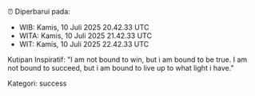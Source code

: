 ⏰ Diperbarui pada:
- WIB: Kamis, 10 Juli 2025 20.42.33 UTC
- WITA: Kamis, 10 Juli 2025 21.42.33 UTC
- WIT: Kamis, 10 Juli 2025 22.42.33 UTC

Kutipan Inspiratif:
"I am not bound to win, but i am bound to be true. I am not bound to succeed, but i am bound to live up to what light i have."


Kategori: success

